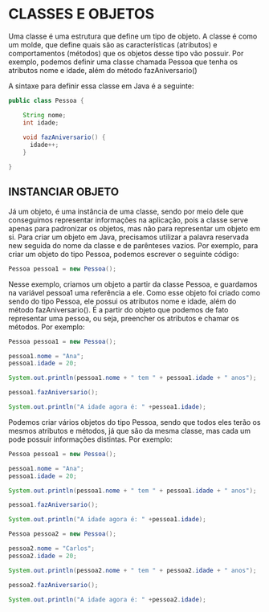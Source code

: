 # CLASSES E OBJETOS

Uma classe é uma estrutura que define um tipo de objeto. A classe é como um molde, que define quais são as características (atributos) e comportamentos (métodos) que os objetos desse tipo vão possuir. Por exemplo, podemos definir uma classe chamada Pessoa que tenha os atributos nome e idade, além do método fazAniversario()

A sintaxe para definir essa classe em Java é a seguinte:
```java
public class Pessoa {

    String nome;
    int idade;
    
    void fazAniversario() {
      idade++;
    }

}

```


## INSTANCIAR OBJETO

Já um objeto, é uma instância de uma classe, sendo por meio dele que conseguimos representar informações na aplicação, pois a classe serve apenas para padronizar os objetos, mas não para representar um objeto em si. Para criar um objeto em Java, precisamos utilizar a palavra reservada new seguida do nome da classe e de parênteses vazios. Por exemplo, para criar um objeto do tipo Pessoa, podemos escrever o seguinte código:

```java
Pessoa pessoa1 = new Pessoa();
```

Nesse exemplo, criamos um objeto a partir da classe Pessoa, e guardamos na variável pessoa1 uma referência a ele. Como esse objeto foi criado como sendo do tipo Pessoa, ele possui os atributos nome e idade, além do método fazAniversario(). É a partir do objeto que podemos de fato representar uma pessoa, ou seja, preencher os atributos e chamar os métodos. Por exemplo:

```java
Pessoa pessoa1 = new Pessoa();

pessoa1.nome = "Ana";
pessoa1.idade = 20;

System.out.println(pessoa1.nome + " tem " + pessoa1.idade + " anos");

pessoa1.fazAniversario();

System.out.println("A idade agora é: " +pessoa1.idade);
```

Podemos criar vários objetos do tipo Pessoa, sendo que todos eles terão os mesmos atributos e métodos, já que são da mesma classe, mas cada um pode possuir informações distintas. Por exemplo:

```java
Pessoa pessoa1 = new Pessoa();

pessoa1.nome = "Ana";
pessoa1.idade = 20;

System.out.println(pessoa1.nome + " tem " + pessoa1.idade + " anos");

pessoa1.fazAniversario();

System.out.println("A idade agora é: " +pessoa1.idade);

Pessoa pessoa2 = new Pessoa();

pessoa2.nome = "Carlos";
pessoa2.idade = 20;

System.out.println(pessoa2.nome + " tem " + pessoa2.idade + " anos");

pessoa2.fazAniversario();

System.out.println("A idade agora é: " +pessoa2.idade);

```


<br>
<br>
<br>



